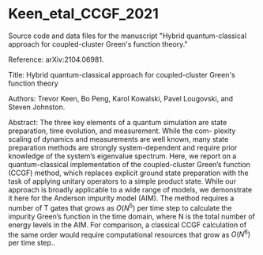 # Keen_etal_CCGF_2021
Source code and data files for the manuscript "Hybrid quantum-classical approach for coupled-cluster Green's function theory."

Reference: arXiv:2104.06981.

Title: Hybrid quantum-classical approach for coupled-cluster Green's function theory

Authors: Trevor Keen, Bo Peng, Karol Kowalski, Pavel Lougovski, and Steven Johnston. 

Abstract: The three key elements of a quantum simulation are state preparation, time evolution, and measurement. While the com- plexity scaling of dynamics and measurements are well known, many state preparation methods are strongly system-dependent and require prior knowledge of the system’s eigenvalue spectrum. Here, we report on a quantum-classical implementation of the coupled-cluster Green’s function (CCGF) method, which replaces explicit ground state preparation with the task of applying unitary operators to a simple product state. While our approach is broadly applicable to a wide range of models, we demonstrate it here for the Anderson impurity model (AIM). The method requires a number of T gates that grows as $O(N^5)$ per time step to calculate the impurity Green’s function in the time domain, where N is the total number of energy levels in the AIM. For comparison, a classical CCGF calculation of the same order would require computational resources that grow as $O(N^6)$ per time step..
